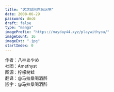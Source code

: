 ```yaml
---
title: "这次就陪你玩玩吧"
date: 2008-06-29
password: dmc6
draft: false
type: "manga"
imagePrefix: "https://mayday44.xyz/playwithyou/"  
imageCount: 16
imageExt: ".jpg" 
startIndex: 0
---
```

作者：八神あやめ  
社团：Amethyst  
图源：柠檬树蛙  
翻译：@马拉桑喝酒醉  
嵌字：@马拉桑喝酒醉
